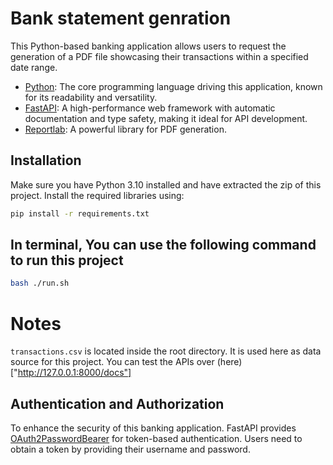 
# Bank statement genration

This Python-based banking application allows users to request the generation of a PDF file showcasing their transactions within a specified date range.



- [Python](https://www.python.org/): The core programming language driving this application, known for its readability and versatility.
- [FastAPI](https://fastapi.tiangolo.com/): A high-performance web framework with automatic documentation and type safety, making it ideal for API development.
- [Reportlab](https://docs.reportlab.com/): A powerful library for PDF generation.

## Installation

Make sure you have Python 3.10 installed and have extracted the zip of this project. Install the required libraries using:
```bash
pip install -r requirements.txt
```
## In terminal, You can use the following command to run this project
```bash
bash ./run.sh
```

# Notes
``transactions.csv`` is located inside the root directory. It is used here as data source for this project.
You can test the APIs over (here)["http://127.0.0.1:8000/docs"]
## Authentication and Authorization

To enhance the security of this banking application. FastAPI provides
[OAuth2PasswordBearer](https://fastapi.tiangolo.com/tutorial/security/oauth2-jwt/) for token-based authentication. Users need to obtain a token by providing their username and password.
